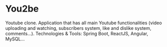 # You2be

Youtube clone. Application that has all main Youtube functionalities (video
uploading and watching, subscribers system, like and dislike system, comments...).
Technologies & Tools: Spring Boot, ReactJS, Angular, MySQL...

